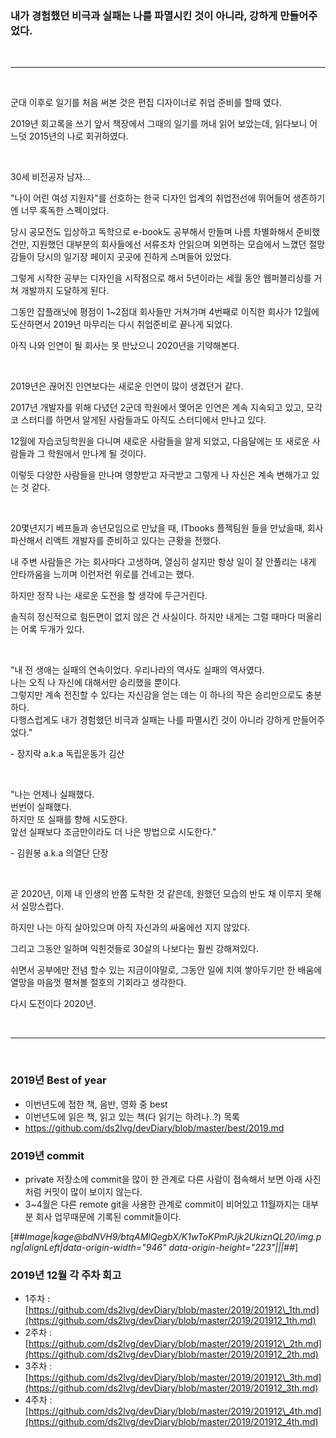 
### 내가 경험했던 비극과 실패는 나를 파멸시킨 것이 아니라, 강하게 만들어주었다.
<br><hr><br>

군대 이후로 일기를 처음 써본 것은 편집 디자이너로 취업 준비를 할때 였다.

2019년 회고록을 쓰기 앞서 책장에서 그때의 일기를 꺼내 읽어 보았는데, 읽다보니 어느덧 2015년의 나로 회귀하였다. 

<br>

30세 비전공자 남자...

"나이 어린 여성 지원자"를 선호하는 한국 디자인 업계의 취업전선에 뛰어들어 생존하기엔 너무 혹독한 스펙이었다.

당시 공모전도 입상하고 독학으로 e-book도 공부해서 만들며 나름 차별화해서 준비했건만, 지원했던 대부분의 회사들에선 서류조차 안읽으며 외면하는 모습에서 느꼈던 절망감들이 당시의 일기장 페이지 곳곳에 진하게 스며들어 있었다.

그렇게 시작한 공부는 디자인을 시작점으로 해서 5년이라는 세월 동안 웹퍼블리싱를 거쳐 개발까지 도달하게 된다.

그동안 잡플래닛에 평점이 1~2점대 회사들만 거쳐가며 4번째로 이직한 회사가 12월에 도산하면서 2019년 마무리는 다시 취업준비로 끝나게 되었다.

아직 나와 인연이 될 회사는 못 만났으니 2020년을 기약해본다.

<br>

2019년은 끊어진 인연보다는 새로운 인연이 많이 생겼던거 같다.

2017년 개발자를 위해 다녔던 2군데 학원에서 맺어온 인연은 계속 지속되고 있고, 모각코 스터디를 하면서 알게된 사람들과도 아직도 스터디에서 만나고 있다.

12월에 자습코딩학원을 다니며 새로운 사람들을 알게 되었고, 다음달에는 또 새로운 사람들과 그 학원에서 만나게 될 것이다.

이렇듯 다양한 사람들을 만나며 영향받고 자극받고 그렇게 나 자신은 계속 변해가고 있는 것 같다.

<br>

20몇년지기 베프들과 송년모임으로 만났을 때, ITbooks 플젝팀원 들을 만났을때, 회사 파산해서 리액트 개발자를 준비하고 있다는 근황을 전했다.

내 주변 사람들은 가는 회사마다 고생하며, 열심히 살지만 항상 일이 잘 안풀리는 내게 안타까움을 느끼며 이런저런 위로를 건네고는 했다.

하지만 정작 나는 새로운 도전을 할 생각에 두근거린다.

솔직히 정신적으로 힘든면이 없지 않은 건 사실이다. 하지만 내게는 그럴 때마다 떠올리는 어록 두개가 있다.

<br>

"내 전 생애는 실패의 연속이었다. 우리나라의 역사도 실패의 역사였다.  
나는 오직 나 자신에 대해서만 승리했을 뿐이다.  
그렇지만 계속 전진할 수 있다는 자신감을 얻는 데는 이 하나의 작은 승리만으로도 충분하다.  
다행스럽게도 내가 경험했던 비극과 실패는 나를 파멸시킨 것이 아니라 강하게 만들어주었다."  

\- 장지락 a.k.a 독립운동가 김산

<br>

"나는 언제나 실패했다.  
번번이 실패했다.  
하지만 또 실패를 향해 시도한다.  
앞선 실패보다 조금만이라도 더 나은 방법으로 시도한다."  

\- 김원봉 a.k.a 의열단 단장

<br>

곧 2020년, 이제 내 인생의 반쯤 도착한 것 같은데, 원했던 모습의 반도 채 이루지 못해서 실망스럽다.

하지만 나는 아직 살아있으며 아직 자신과의 싸움에선 지지 않았다.

그리고 그동안 일하며 익힌것들로 30살의 나보다는 훨씬 강해져있다.

쉬면서 공부에만 전념 할수 있는 지금이야말로, 그동안 일에 치여 쌓아두기만 한 배움에 열망을 마음껏 펼쳐볼 절호의 기회라고 생각한다.

다시 도전이다 2020년.

<br><hr><br>

### 2019년 Best of year
- 이번년도에 접한 책, 음반, 영화 중 best
- 이번년도에 읽은 책, 읽고 있는 책(다 읽기는 하려나..?) 목록
- https://github.com/ds2lvg/devDiary/blob/master/best/2019.md

### 2019년 commit

-   private 저장소에 commit을 많이 한 관계로 다른 사람이 접속해서 보면 아래 사진처럼 커밋이 많이 보이지 않는다.
-   3~4월은 다른 remote git을 사용한 관계로 commit이 비어있고 11월까지는 대부분 회사 업무때문에 기록된 commit들이다.

[##_Image|kage@bdNVH9/btqAMlQegbX/K1wToKPmPJjk2UkiznQL20/img.png|alignLeft|data-origin-width="946" data-origin-height="223"|||_##]

### 2019년 12월 각 주차 회고

-   1주차 : [https://github.com/ds2lvg/devDiary/blob/master/2019/201912\_1th.md](https://github.com/ds2lvg/devDiary/blob/master/2019/201912_1th.md)
-   2주차 : [https://github.com/ds2lvg/devDiary/blob/master/2019/201912\_2th.md](https://github.com/ds2lvg/devDiary/blob/master/2019/201912_2th.md)
-   3주차 : [https://github.com/ds2lvg/devDiary/blob/master/2019/201912\_3th.md](https://github.com/ds2lvg/devDiary/blob/master/2019/201912_3th.md)
-   4주차 : [https://github.com/ds2lvg/devDiary/blob/master/2019/201912\_4th.md](https://github.com/ds2lvg/devDiary/blob/master/2019/201912_4th.md)